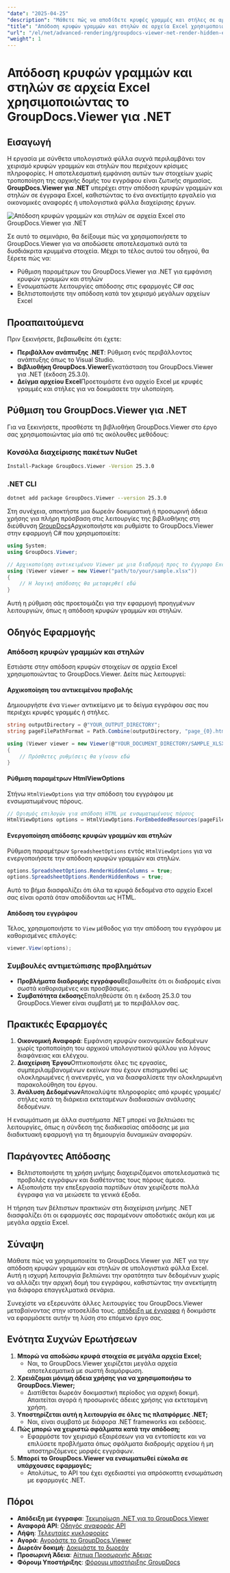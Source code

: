 ```yaml
---
"date": "2025-04-25"
"description": "Μάθετε πώς να αποδίδετε κρυφές γραμμές και στήλες σε αρχεία Excel με το GroupDocs.Viewer για .NET. Βελτιώστε αποτελεσματικά την ορατότητα των δεδομένων χωρίς να αλλάξετε τη δομή του εγγράφου."
"title": "Απόδοση κρυφών γραμμών και στηλών σε αρχεία Excel χρησιμοποιώντας το GroupDocs.Viewer για .NET - Οδηγός για προχωρημένους"
"url": "/el/net/advanced-rendering/groupdocs-viewer-net-render-hidden-excel-rows-columns/"
"weight": 1
---
```


# Απόδοση κρυφών γραμμών και στηλών σε αρχεία Excel χρησιμοποιώντας το GroupDocs.Viewer για .NET

## Εισαγωγή

Η εργασία με σύνθετα υπολογιστικά φύλλα συχνά περιλαμβάνει τον χειρισμό κρυφών γραμμών και στηλών που περιέχουν κρίσιμες πληροφορίες. Η αποτελεσματική εμφάνιση αυτών των στοιχείων χωρίς τροποποίηση της αρχικής δομής του εγγράφου είναι ζωτικής σημασίας. **GroupDocs.Viewer για .NET** υπερέχει στην απόδοση κρυφών γραμμών και στηλών σε έγγραφα Excel, καθιστώντας το ένα ανεκτίμητο εργαλείο για οικονομικές αναφορές ή υπολογιστικά φύλλα διαχείρισης έργων.

![Απόδοση κρυφών γραμμών και στηλών σε αρχεία Excel στο GroupDocs.Viewer για .NET](/viewer/advanced-rendering/render-hidden-rows-columns-excel-files-img.png)

Σε αυτό το σεμινάριο, θα δείξουμε πώς να χρησιμοποιήσετε το GroupDocs.Viewer για να αποδώσετε αποτελεσματικά αυτά τα δυσδιάκριτα κρυμμένα στοιχεία. Μέχρι το τέλος αυτού του οδηγού, θα ξέρετε πώς να:
- Ρύθμιση παραμέτρων του GroupDocs.Viewer για .NET για εμφάνιση κρυφών γραμμών και στηλών
- Ενσωματώστε λειτουργίες απόδοσης στις εφαρμογές C# σας
- Βελτιστοποιήστε την απόδοση κατά τον χειρισμό μεγάλων αρχείων Excel

## Προαπαιτούμενα

Πριν ξεκινήσετε, βεβαιωθείτε ότι έχετε:
- **Περιβάλλον ανάπτυξης .NET**: Ρύθμιση ενός περιβάλλοντος ανάπτυξης όπως το Visual Studio.
- **Βιβλιοθήκη GroupDocs.Viewer**Εγκατάσταση του GroupDocs.Viewer για .NET (έκδοση 25.3.0).
- **Δείγμα αρχείου Excel**Προετοιμάστε ένα αρχείο Excel με κρυφές γραμμές και στήλες για να δοκιμάσετε την υλοποίηση.

## Ρύθμιση του GroupDocs.Viewer για .NET

Για να ξεκινήσετε, προσθέστε τη βιβλιοθήκη GroupDocs.Viewer στο έργο σας χρησιμοποιώντας μία από τις ακόλουθες μεθόδους:

### Κονσόλα διαχείρισης πακέτων NuGet

```bash
Install-Package GroupDocs.Viewer -Version 25.3.0
```

### .NET CLI

```bash
dotnet add package GroupDocs.Viewer --version 25.3.0
```

Στη συνέχεια, αποκτήστε μια δωρεάν δοκιμαστική ή προσωρινή άδεια χρήσης για πλήρη πρόσβαση στις λειτουργίες της βιβλιοθήκης στη διεύθυνση [GroupDocs](https://purchase.groupdocs.com/temporary-license/)Αρχικοποιήστε και ρυθμίστε το GroupDocs.Viewer στην εφαρμογή C# που χρησιμοποιείτε:

```csharp
using System;
using GroupDocs.Viewer;

// Αρχικοποίηση αντικειμένου Viewer με μια διαδρομή προς το έγγραφο Excel σας
using (Viewer viewer = new Viewer("path/to/your/sample.xlsx"))
{
    // Η λογική απόδοσης θα μεταφερθεί εδώ
}
```

Αυτή η ρύθμιση σάς προετοιμάζει για την εφαρμογή προηγμένων λειτουργιών, όπως η απόδοση κρυφών γραμμών και στηλών.

## Οδηγός Εφαρμογής

### Απόδοση κρυφών γραμμών και στηλών

Εστιάστε στην απόδοση κρυφών στοιχείων σε αρχεία Excel χρησιμοποιώντας το GroupDocs.Viewer. Δείτε πώς λειτουργεί:

#### Αρχικοποίηση του αντικειμένου προβολής

Δημιουργήστε ένα `Viewer` αντικείμενο με το δείγμα εγγράφου σας που περιέχει κρυφές γραμμές ή στήλες.

```csharp
string outputDirectory = @"YOUR_OUTPUT_DIRECTORY";
string pageFilePathFormat = Path.Combine(outputDirectory, "page_{0}.html");

using (Viewer viewer = new Viewer(@"YOUR_DOCUMENT_DIRECTORY/SAMPLE_XLSX_WITH_HIDDEN_ROW_AND_COLUMN"))
{
    // Πρόσθετες ρυθμίσεις θα γίνουν εδώ
}
```

#### Ρύθμιση παραμέτρων HtmlViewOptions

Στήνω `HtmlViewOptions` για την απόδοση του εγγράφου με ενσωματωμένους πόρους.

```csharp
// Ορισμός επιλογών για απόδοση HTML με ενσωματωμένους πόρους
HtmlViewOptions options = HtmlViewOptions.ForEmbeddedResources(pageFilePathFormat);
```

#### Ενεργοποίηση απόδοσης κρυφών γραμμών και στηλών

Ρύθμιση παραμέτρων `SpreadsheetOptions` εντός `HtmlViewOptions` για να ενεργοποιήσετε την απόδοση κρυφών γραμμών και στηλών.

```csharp
options.SpreadsheetOptions.RenderHiddenColumns = true;
options.SpreadsheetOptions.RenderHiddenRows = true;
```

Αυτό το βήμα διασφαλίζει ότι όλα τα κρυφά δεδομένα στο αρχείο Excel σας είναι ορατά όταν αποδίδονται ως HTML.

#### Απόδοση του εγγράφου

Τέλος, χρησιμοποιήστε το `View` μέθοδος για την απόδοση του εγγράφου με καθορισμένες επιλογές:

```csharp
viewer.View(options);
```

### Συμβουλές αντιμετώπισης προβλημάτων

- **Προβλήματα διαδρομής εγγράφου**Βεβαιωθείτε ότι οι διαδρομές είναι σωστά καθορισμένες και προσβάσιμες.
- **Συμβατότητα έκδοσης**Επαληθεύστε ότι η έκδοση 25.3.0 του GroupDocs.Viewer είναι συμβατή με το περιβάλλον σας.

## Πρακτικές Εφαρμογές

1. **Οικονομική Αναφορά**: Εμφάνιση κρυφών οικονομικών δεδομένων χωρίς τροποποίηση του αρχικού υπολογιστικού φύλλου για λόγους διαφάνειας και ελέγχου.
2. **Διαχείριση Έργου**Οπτικοποιήστε όλες τις εργασίες, συμπεριλαμβανομένων εκείνων που έχουν επισημανθεί ως ολοκληρωμένες ή ανενεργές, για να διασφαλίσετε την ολοκληρωμένη παρακολούθηση του έργου.
3. **Ανάλυση Δεδομένων**Αποκαλύψτε πληροφορίες από κρυφές γραμμές/στήλες κατά τη διάρκεια εκτεταμένων διαδικασιών ανάλυσης δεδομένων.

Η ενσωμάτωση με άλλα συστήματα .NET μπορεί να βελτιώσει τις λειτουργίες, όπως η σύνδεση της διαδικασίας απόδοσης με μια διαδικτυακή εφαρμογή για τη δημιουργία δυναμικών αναφορών.

## Παράγοντες Απόδοσης

- Βελτιστοποιήστε τη χρήση μνήμης διαχειριζόμενοι αποτελεσματικά τις προβολές εγγράφων και διαθέτοντας τους πόρους άμεσα.
- Αξιοποιήστε την επεξεργασία παρτίδων όταν χειρίζεστε πολλά έγγραφα για να μειώσετε τα γενικά έξοδα.

Η τήρηση των βέλτιστων πρακτικών στη διαχείριση μνήμης .NET διασφαλίζει ότι οι εφαρμογές σας παραμένουν αποδοτικές ακόμη και με μεγάλα αρχεία Excel.

## Σύναψη

Μάθατε πώς να χρησιμοποιείτε το GroupDocs.Viewer για .NET για την απόδοση κρυφών γραμμών και στηλών σε υπολογιστικά φύλλα Excel. Αυτή η ισχυρή λειτουργία βελτιώνει την ορατότητα των δεδομένων χωρίς να αλλάζει την αρχική δομή του εγγράφου, καθιστώντας την ανεκτίμητη για διάφορα επαγγελματικά σενάρια.

Συνεχίστε να εξερευνάτε άλλες λειτουργίες του GroupDocs.Viewer μεταβαίνοντας στην ιστοσελίδα τους. [απόδειξη με έγγραφα](https://docs.groupdocs.com/viewer/net/) ή δοκιμάστε να εφαρμόσετε αυτήν τη λύση στο επόμενο έργο σας.

## Ενότητα Συχνών Ερωτήσεων

1. **Μπορώ να αποδώσω κρυφά στοιχεία σε μεγάλα αρχεία Excel;**
   - Ναι, το GroupDocs.Viewer χειρίζεται μεγάλα αρχεία αποτελεσματικά με σωστή διαμόρφωση.
2. **Χρειάζομαι μόνιμη άδεια χρήσης για να χρησιμοποιήσω το GroupDocs.Viewer;**
   - Διατίθεται δωρεάν δοκιμαστική περίοδος για αρχική δοκιμή. Απαιτείται αγορά ή προσωρινές άδειες χρήσης για εκτεταμένη χρήση.
3. **Υποστηρίζεται αυτή η λειτουργία σε όλες τις πλατφόρμες .NET;**
   - Ναι, είναι συμβατό με διάφορα .NET frameworks και εκδόσεις.
4. **Πώς μπορώ να χειριστώ σφάλματα κατά την απόδοση;**
   - Εφαρμόστε τον χειρισμό εξαιρέσεων για να εντοπίσετε και να επιλύσετε προβλήματα όπως σφάλματα διαδρομής αρχείου ή μη υποστηριζόμενες μορφές εγγράφων.
5. **Μπορεί το GroupDocs.Viewer να ενσωματωθεί εύκολα σε υπάρχουσες εφαρμογές;**
   - Απολύτως, το API του έχει σχεδιαστεί για απρόσκοπτη ενσωμάτωση με εφαρμογές .NET.

## Πόροι

- **Απόδειξη με έγγραφα**: [Τεκμηρίωση .NET για το GroupDocs Viewer](https://docs.groupdocs.com/viewer/net/)
- **Αναφορά API**: [Οδηγός αναφοράς API](https://reference.groupdocs.com/viewer/net/)
- **Λήψη**: [Τελευταίες κυκλοφορίες](https://releases.groupdocs.com/viewer/net/)
- **Αγορά**: [Αγοράστε το GroupDocs.Viewer](https://purchase.groupdocs.com/buy)
- **Δωρεάν δοκιμή**: [Δοκιμάστε το δωρεάν](https://releases.groupdocs.com/viewer/net/)
- **Προσωρινή Άδεια**: [Αίτημα Προσωρινής Άδειας](https://purchase.groupdocs.com/temporary-license/)
- **Φόρουμ Υποστήριξης**: [Φόρουμ υποστήριξης GroupDocs](https://forum.groupdocs.com/c/viewer/9)